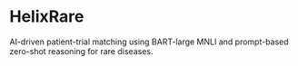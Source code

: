 # HelixRare
AI-driven patient-trial matching using BART-large MNLI and prompt-based zero-shot reasoning for rare diseases.
